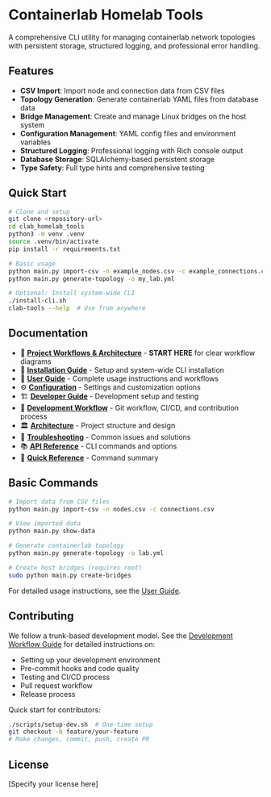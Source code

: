 # Containerlab Homelab Tools

A comprehensive CLI utility for managing containerlab network topologies with persistent storage, structured logging, and professional error handling.

## Features

- **CSV Import**: Import node and connection data from CSV files
- **Topology Generation**: Generate containerlab YAML files from database data
- **Bridge Management**: Create and manage Linux bridges on the host system
- **Configuration Management**: YAML config files and environment variables
- **Structured Logging**: Professional logging with Rich console output
- **Database Storage**: SQLAlchemy-based persistent storage
- **Type Safety**: Full type hints and comprehensive testing

## Quick Start

```bash
# Clone and setup
git clone <repository-url>
cd clab_homelab_tools
python3 -m venv .venv
source .venv/bin/activate
pip install -r requirements.txt

# Basic usage
python main.py import-csv -n example_nodes.csv -c example_connections.csv
python main.py generate-topology -o my_lab.yml

# Optional: Install system-wide CLI
./install-cli.sh
clab-tools --help  # Use from anywhere
```

## Documentation

- 🎯 **[Project Workflows & Architecture](docs/workflows-and-architecture.md)** - **START HERE** for clear workflow diagrams
- 📖 **[Installation Guide](docs/installation.md)** - Setup and system-wide CLI installation
- 🎯 **[User Guide](docs/user-guide.md)** - Complete usage instructions and workflows
- ⚙️ **[Configuration](docs/configuration.md)** - Settings and customization options
- 🏗️ **[Developer Guide](docs/developer-guide.md)** - Development setup and testing
- 🔄 **[Development Workflow](docs/development-workflow.md)** - Git workflow, CI/CD, and contribution process
- 🏛️ **[Architecture](docs/architecture.md)** - Project structure and design
- 🐛 **[Troubleshooting](docs/troubleshooting.md)** - Common issues and solutions
- 📚 **[API Reference](docs/api-reference.md)** - CLI commands and options
- 🔗 **[Quick Reference](QUICK_REFERENCE.md)** - Command summary

## Basic Commands

```bash
# Import data from CSV files
python main.py import-csv -n nodes.csv -c connections.csv

# View imported data
python main.py show-data

# Generate containerlab topology
python main.py generate-topology -o lab.yml

# Create host bridges (requires root)
sudo python main.py create-bridges
```

For detailed usage instructions, see the [User Guide](docs/user-guide.md).

## Contributing

We follow a trunk-based development model. See the [Development Workflow Guide](docs/development-workflow.md) for detailed instructions on:
- Setting up your development environment
- Pre-commit hooks and code quality
- Testing and CI/CD process
- Pull request workflow
- Release process

Quick start for contributors:
```bash
./scripts/setup-dev.sh  # One-time setup
git checkout -b feature/your-feature
# Make changes, commit, push, create PR
```

## License

[Specify your license here]
